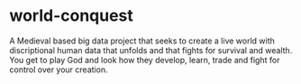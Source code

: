 # world-conquest

A Medieval based big data project that seeks to create a live world with discriptional human data that unfolds and that fights for survival and wealth. You get to play God and look how they develop, learn, trade and fight for control over your creation.  
